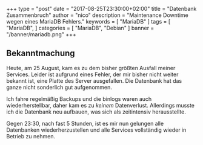 +++
type = "post"
date = "2017-08-25T23:30:00+02:00"
title = "Datenbank Zusammenbruch"
author = "nico"
description = "Maintenance Downtime wegen eines MariaDB Fehlers."
keywords = [ "MariaDB" ]
tags = [
	"MariaDB",
]
categories = [ "MariaDB", "Debian" ]
banner = "/banner/mariadb.png"
+++
## Bekanntmachung
Heute, am 25 August, kam es zu dem bisher größten Ausfall meiner Services. Leider ist aufgrund eines Fehler, der mir bisher nicht weiter bekannt ist, eine Platte des Server ausgefallen. Die Datenbank hat das ganze nicht sonderlich gut aufgenommen.

Ich fahre regelmäßig Backups und die binlogs waren auch wiederherstellbar, daher kam es zu *keinem* Datenverlust. Allerdings musste ich die Datenbank neu aufbauen, was sich als zeitintensiv herausstellte.

Gegen 23:30, nach fast 5 Stunden, ist es mir nun gelungen alle Datenbanken wiederherzustellen und alle Services vollständig wieder in Betrieb zu nehmen.
